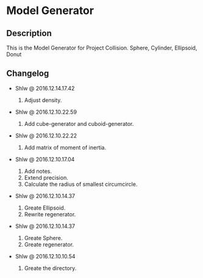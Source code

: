 # Model Generator

## Description

This is the Model Generator for Project Collision.
Sphere, Cylinder, Ellipsoid, Donut

## Changelog

* Shlw @ 2016.12.14.17.42
  1. Adjust density.

* Shlw @ 2016.12.10.22.59
  1. Add cube-generator and cuboid-generator.

* Shlw @ 2016.12.10.22.22
  1. Add matrix of moment of inertia.

* Shlw @ 2016.12.10.17.04
  1. Add notes.
  2. Extend precision.
  3. Calculate the radius of smallest circumcircle.

* Shlw @ 2016.12.10.14.37
  1. Greate Ellipsoid.
  2. Rewrite regenerator.

* Shlw @ 2016.12.10.14.37
  1. Greate Sphere.
  2. Greate regenerator.

* Shlw @ 2016.12.10.10.54
  1. Greate the directory.

